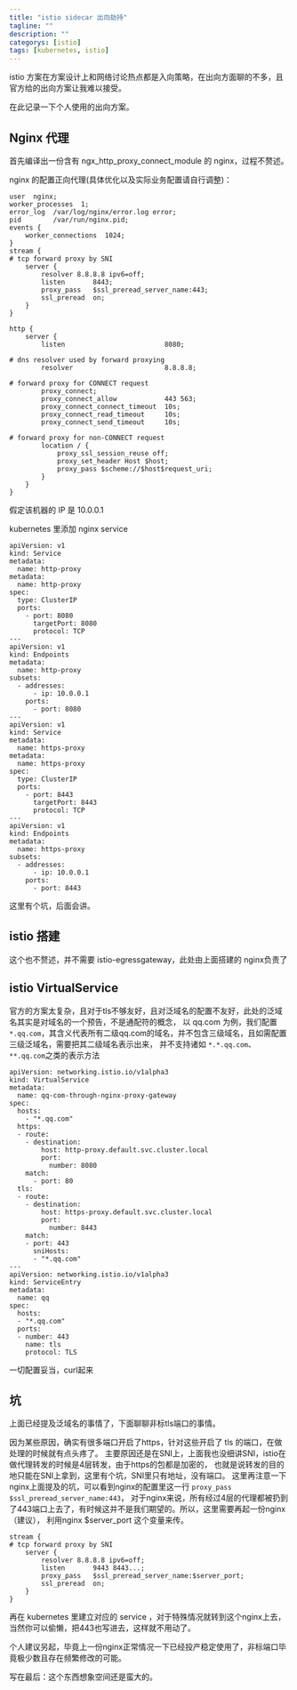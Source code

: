 ```yaml
---
title: "istio sidecar 出向劫持"
tagline: ""
description: ""
categorys: [istio]
tags: [kubernetes, istio]
---
```


istio 方案在方案设计上和网络讨论热点都是入向策略，在出向方面聊的不多，且官方给的出向方案让我难以接受。

在此记录一下个人使用的出向方案。

## Nginx 代理
首先编译出一份含有 ngx_http_proxy_connect_module 的 nginx，过程不赘述。

nginx 的配置正向代理(具体优化以及实际业务配置请自行调整)：

```
user  nginx;
worker_processes  1;
error_log  /var/log/nginx/error.log error;
pid        /var/run/nginx.pid;
events {
	worker_connections  1024;
}
stream {
# tcp forward proxy by SNI
	server {
		resolver 8.8.8.8 ipv6=off;
		listen       8443;
		proxy_pass   $ssl_preread_server_name:443;
		ssl_preread  on;
	}
}

http {
	server {
		listen                         8080;

# dns resolver used by forward proxying
		resolver                       8.8.8.8;

# forward proxy for CONNECT request
		proxy_connect;
		proxy_connect_allow            443 563;
		proxy_connect_connect_timeout  10s;
		proxy_connect_read_timeout     10s;
		proxy_connect_send_timeout     10s;

# forward proxy for non-CONNECT request
		location / {
			proxy_ssl_session_reuse off;
			proxy_set_header Host $host;
			proxy_pass $scheme://$host$request_uri;
		}
	}
}
```
假定该机器的 IP 是 10.0.0.1

kubernetes 里添加 nginx service
```
apiVersion: v1
kind: Service
metadata:
  name: http-proxy
metadata:
  name: http-proxy
spec:
  type: ClusterIP
  ports:
    - port: 8080
      targetPort: 8080
      protocol: TCP
---
apiVersion: v1
kind: Endpoints
metadata:
  name: http-proxy
subsets:
  - addresses:
      - ip: 10.0.0.1
    ports:
      - port: 8080
---
apiVersion: v1
kind: Service
metadata:
  name: https-proxy
metadata:
  name: https-proxy
spec:
  type: ClusterIP
  ports:
    - port: 8443
      targetPort: 8443
      protocol: TCP
---
apiVersion: v1
kind: Endpoints
metadata:
  name: https-proxy
subsets:
  - addresses:
      - ip: 10.0.0.1
    ports:
      - port: 8443
```

这里有个坑，后面会讲。

## istio 搭建
这个也不赘述，并不需要 istio-egressgateway，此处由上面搭建的 nginx负责了

## istio VirtualService 
官方的方案太复杂，且对于tls不够友好，且对泛域名的配置不友好，此处的泛域名其实是对域名的一个预告，不是通配符的概念，
以 qq.com 为例，我们配置 `*.qq.com`，其含义代表所有二级qq.com的域名，并不包含三级域名，且如需配置三级泛域名，需要把其二级域名表示出来，
并不支持诸如 `*.*.qq.com`、`**.qq.com`之类的表示方法

```
apiVersion: networking.istio.io/v1alpha3
kind: VirtualService
metadata:
  name: qq-com-through-nginx-proxy-gateway
spec:
  hosts:
    - "*.qq.com"
  https:
  - route:
    - destination:
        host: http-proxy.default.svc.cluster.local
        port:
          number: 8080
    match:
      - port: 80
  tls:
  - route:
    - destination:
        host: https-proxy.default.svc.cluster.local
        port:
          number: 8443
    match:
    - port: 443
      sniHosts:
      - "*.qq.com"
---
apiVersion: networking.istio.io/v1alpha3
kind: ServiceEntry
metadata:
  name: qq
spec:
  hosts:
  - "*.qq.com"
  ports:
  - number: 443
    name: tls
    protocol: TLS
```
一切配置妥当，curl起来

## 坑
上面已经提及泛域名的事情了，下面聊聊非标tls端口的事情。

因为某些原因，确实有很多端口开启了https，针对这些开启了 tls 的端口，在做处理的时候就有点头疼了。
主要原因还是在SNI上，上面我也没细讲SNI，istio在做代理转发的时候是4层转发，由于https的包都是加密的，
也就是说转发的目的地只能在SNI上拿到，这里有个坑，SNI里只有地址，没有端口。
这里再注意一下nginx上面提及的坑，可以看到nginx的配置里这一行 `proxy_pass   $ssl_preread_server_name:443`，
对于nginx来说，所有经过4层的代理都被扔到了443端口上去了，有时候这并不是我们期望的。所以，这里需要再起一份nginx（建议），
利用nginx $server_port 这个变量来传。
```
stream {
# tcp forward proxy by SNI
	server {
		resolver 8.8.8.8 ipv6=off;
		listen       9443 8443...;
		proxy_pass   $ssl_preread_server_name:$server_port;
		ssl_preread  on;
	}
}
```

再在 kubernetes 里建立对应的 service ，对于特殊情况就转到这个nginx上去，
当然你可以偷懒，把443也写进去，这样就不用动了。

个人建议另起，毕竟上一份nginx正常情况一下已经投产稳定使用了，非标端口毕竟极少数且存在频繁修改的可能。

写在最后：这个东西想象空间还是蛮大的。
